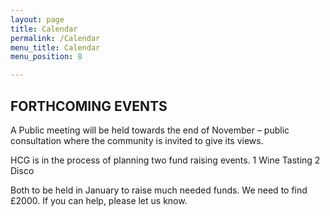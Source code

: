 ```yaml
---
layout: page
title: Calendar
permalink: /Calendar
menu_title: Calendar
menu_position: 8

---
```

## FORTHCOMING EVENTS

A Public meeting will be held towards the end of November – public consultation where the community is invited to give its views.

HCG is in the process of planning two fund raising events.
1 Wine Tasting
2 Disco

Both to be held in January to raise much needed funds.  We need to find £2000.  If you can help, please let us know.






